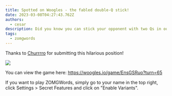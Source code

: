 ```yaml
---
title: Spotted on Woogles - the fabled double-Q stick!
date: 2023-03-08T04:27:43.762Z
authors:
  - cesar
description: Did you know you can stick your opponent with two Qs in our ZOMGWords variant?
tags: 
  - zomgwords
---
```

Thanks to [Churrrro](https://woogles.io/profile/churrrro) for submitting this hilarious position!

![](/images/uploads/screenshot_20230307_232836.png)

You can view the game here: <https://woogles.io/game/EnsGSRuo?turn=65>

If you want to play ZOMGWords, simply go to your name in the top right, click Settings > Secret Features and click on "Enable Variants".